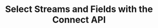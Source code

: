---
# -------------------------- #
#          PAGE INFO         #
# -------------------------- #

title: Select Streams and Fields with the Connect API
permalink: /developers/stitch-connect/guides/select-streams-and-fields-with-connect-api
redirect_from: /stitch-connect/guides/select-streams-and-fields-with-connect-api
summary: "Using the Stitch Connect API, select a source's streams and fields for replication using this step-by-step tutorial."

product-type: "connect"
content-type: "guide"
content-id: "select-streams-and-fields"
topics: "basics, data selection"

key: "connect-select-data"

layout: tutorial


# -------------------------- #
#      GUIDE PAGE INFO       #
# -------------------------- #

## This is used only on the /stitch-connect/guides page.
doc-type: "tutorial"
icon: table-selection
order: 4

description: "Select streams and fields for replication."


# -------------------------- #
#   RELATED SIDEBAR LINKS    #
# -------------------------- #

related:
  - title: "Connect API reference"
    link: "{{ link.connect.api | prepend: site.baseurl }}"

  - title: "Connect guides"
    link: "{{ link.connect.guides.category | prepend: site.baseurl }}"

  - title: "Create and configure a source with Connect"
    link: "{{ link.connect.guides.create-configure-a-source | prepend: site.baseurl }}"

  - title: "Field selection and compatibility rules"
    link: "{{ link.connect.guides.field-selection-compatibility-rules | prepend: site.baseurl }}"


# -------------------------- #
#         GUIDE INTRO        #
# -------------------------- #

intro: |
  {% include misc/data-files.html %}

  {{ page.summary }}

  **Note**: While this guide will walk you through creating, configuring, and advancing a new source to its `field_selection` [connection step]({{ link.connect.api | prepend: site.baseurl | append: site.data.connect.data-structures.connection-steps.section | flatify }}), the steps are still applicable to existing `fully_configured` sources if their Report Cards have a `field_selection` step. You may only select streams and fields when a source's `current_step` is `field_selection` or `fully_configured`.


# -------------------------- #
#     GUIDE REQUIREMENTS     #
# -------------------------- #

requirements:
  - item: |
      **Access to Stitch Connect and valid Connect API credentials.** Connect access is a Stitch {{ site.data.stitch.subscription-plans.unlimited.name }} or {{ site.data.stitch.subscription-plans.unlimited-plus.name }} feature. Refer to the [Connect API reference]({{ link.connect.api | flatify | prepend: site.baseurl }}#authentication) for more info on obtaining API credentials.
  - item: |
      **Access to a source with a `field_selection` connection step**. This guide will use a [Shopify SaaS source]({{ site.data.connect.api.section | flatify | prepend: site.baseurl | append: site.data.connect.data-structures.source-form-properties.section |  append: "-shopify-object" }}) as an example, but any source type with a `field_selection` step will work.

         Refer to the [Destination and source API availability reference]({{ link.connect.guides.connection-reference | prepend: site.baseurl | append: "#sources-api-availability" }}) for the sources supported by Connect. To determine if a source has a `field_selection` step, [retrieve its Report Card]({{ link.connect.api | prepend: site.baseurl | append: site.data.connect.core-objects.source-types.get.anchor | flatify }}).


# -------------------------- #
#         GUIDE STEPS        #
# -------------------------- #

steps:
  - title: "Create and configure the source"
    anchor: "configure-the-source"
    content: |
      {% assign api = site.data.connect.api %}
      {% assign right-bracket = "}" %}
      {% assign source-id = "122635" %}
      {% assign stream-id = "2288758" %}
      {% assign tap-stream-id = "custom_collections" %}

      Create and configure a source. Refer to steps 1-3 of the [Create and configure a source using the Connect API guide]({{ link.connect.guides.create-configure-a-source | flatify | prepend: site.baseurl }}) for instructions.
  
  - title: "Wait for a successful connection check and discovery"
    anchor: "successful-connection-check-discovery"
    content: |
      After the [Source API]({{ site.data.connect.api.section | flatify | prepend: site.baseurl | append: site.data.connect.core-objects.sources.create.anchor }}) reports that the source's `current_step` is equal to the `discover_schema` connection step, Stitch will automatically kick off a connection check. {{ site.data.tooltips.connection-check | replace:"A test","This is a test" | replace:"parameters.","parameters" }} and discovers the streams and fields available for the source.

      {% include developers/api-tutorial-step-table.html item=step item-list=step.substeps %}

    substeps:
      - title: "Get the source's last connection check"
        anchor: "get-sources-connection-check"
        endpoint: "GET {{ site.data.connect.core-objects.connection-checks.get-source.name }}"
        content: |
          To view the results of the source's [last connection check]({{ site.data.connect.api.section | flatify | prepend: site.baseurl | append: site.data.connect.core-objects.connection-checks.object }}), make a request to [GET {{ site.data.connect.core-objects.connection-checks.get-source.name | flatify }}]({{ link.connect.api | append: site.data.connect.core-objects.connection-checks.get-source.anchor | prepend: site.baseurl }}), replacing `{source_id}` with the source's ID:

          {% assign example-url = site.data.connect.core-objects.connection-checks.get-source.name %}
          {% assign request-url = example-url | flatify | replace: "{source_id",source-id | remove: right-bracket | strip_newlines %}

          {% assign description = substep.endpoint %}

          {% include developers/api-request-examples.html code-description=description header=site.data.connect.request-headers.get.without-body request-url=request-url %}

          A successful connection check and discovery will have a `status` of `succeeded` and a `discovery_exit_status` of `0`:

          {% capture code %}{{ site.data.connect.code-examples.connection-checks.successful | rstrip }}
          {% endcapture %}

          {% assign description = "Response for " | append: substep.endpoint %}

          {% include layout/code-snippet.html code-description=description language="json" code=code %}

          When the connection check completes, the source's `current_step` will advance to `field_selection`.
        
      - title: "Verify the current connection step"
        anchor: "verify-current-connection-step"
        endpoint: "GET {{ site.data.connect.core-objects.sources.retrieve.name | flatify }}"
        content: |
          Next, you'll verify that the source has advanced to the `field_selection` step. This step indicates that available streams and fields can be selected for replication.

          To get the source's `current_step`, make a request to [GET {{ site.data.connect.core-objects.sources.retrieve.name | flatify }}]({{ link.connect.api | append: site.data.connect.core-objects.sources.retrieve.anchor | prepend: site.baseurl }}), replacing `{source_id}` with the source's ID:

          {% assign example-url = site.data.connect.core-objects.sources.retrieve.name %}
          {% assign request-url = example-url | flatify | replace: "{source_id",source-id | remove: right-bracket | strip_newlines %}

          {% assign description = substep.endpoint %}

          {% include developers/api-request-examples.html code-description=description header=site.data.connect.request-headers.get.without-body request-url=request-url %}

          The response will be the source's [`report_card` object]({{ site.data.connect.api.section | flatify | prepend: site.baseurl | append: site.data.connect.data-structures.report-cards.source.section }}). In this example, the `current_step` is `4`, which corresponds to the `field_selection` step:

          {% capture code %}{{ site.data.connect.code-examples.source-report-cards.shopify | replace: "<STEP_NUMBER>","4" }}
          {% endcapture %}

          {% assign description = "Response for " | append: substep.endpoint %}

          {% include layout/code-snippet.html code-description=description language="json" code=code %}

  - title: "Get the source's available streams"
    anchor: "get-available-streams"
    content: |
      When the [Source API]({{ site.data.connect.api.section | flatify | prepend: site.baseurl | append: site.data.connect.core-objects.sources.retrieve.anchor }}) reports that the source's `current_step` is equal to `field_selection`, you can retrieve a list of the streams available for the source.

      {% include note.html type="single-line" content="**Note**: If a source has a `field_selection` step in its report card but its `current_step` is `fully_configured`, you can still select additional streams and fields. Selection may only occur during `field_selection` and `fully_configured` steps." %}

      In general, a stream is:

      - A unique table or database view in a data source, or
      - An API endpoint in a data source

      To return the streams available for selection, make a request to [GET {{ site.data.connect.core-objects.streams.list.name | flatify }}]({{ site.data.connect.api.section | prepend: site.baseurl | append: site.data.connect.core-objects.streams.list.anchor | flatify }}), replacing `{source_id}` with the source's ID:

      {% assign example-url = site.data.connect.core-objects.streams.list.name %}
      {% assign request-url = example-url | flatify | replace: "{source_id",source-id | remove: right-bracket | strip_newlines %}

      {% assign description = "GET " | append: example-url %}

      {% include developers/api-request-examples.html code-description=description header=site.data.connect.request-headers.get.without-body request-url=request-url %}

      The response will be an array of [Stream objects]({{ site.data.connect.api.section | flatify | prepend: site.baseurl | append: api.core-objects.streams.object }}), each object corresponding to a stream available for selection:

      {% capture code %}{{ site.data.connect.code-examples.streams.saas-streams | rstrip }}
      {% endcapture %}

      {% assign description = "Response for GET " | append: example-url %}

      {% include layout/code-snippet.html code-description=description language="json" code=code %}

  - title: "Understand and retrieve the stream's schema"
    anchor: "understand-retrieve-stream-metadata"
    content: |
      {% include developers/api-tutorial-step-table.html item=step item-list=step.substeps %}
    substeps:
      - title: "Understand field metadata"
        anchor: "understand-field-metadata"
        endpoint: ""
        content: |
          Before you retrieve the stream's schema, we'll touch on the properties the [Stream Schema object]({{ site.data.connect.api.section | prepend: site.baseurl | append: site.data.connect.data-structures.stream-schemas.section | flatify }}) contains. You'll eventually use this data to select streams and fields, and if applicable, configure the stream's Replication Method.

          The Stream Schema object contains three root properties:

          - `schema` - The JSON schema describing the stream's fields.
          - `metadata` - An array of [Metadata]({{ site.data.connect.api.section | prepend: site.baseurl | append: site.data.connect.data-structures.metadata.top-level.section | flatify }}) objects, each object referring to a field in the stream.
          - `non-discoverable-metadata-keys` - A list of `metadata` keys that can be modified.

          Each `metadata` object in the response corresponds to a field in the stream, or a `breadcrumb`. The `breadcrumb` is a path into the schema that describes the part of the schema associated with the metadata.

          Consider this schema:

          {% capture code %}{
            "schema":{"properties":{"id":{"type":["null","integer"]},"name":{"type":["null","string"]},"updated":{"format":"date-time","type":["null","string"]}}
          }
          {% endcapture %}

          {% include layout/code-snippet.html language="json" code=code %}

          For this example, there would be four different breadcrumb values:

          1. `[]` - Refers to the entire schema, or stream
          2. `["properties":"id"]` - Refers to `properties.id`, or a field named `id`
          3. `["properties":"name"]` - Refers to `properties.name`, or a field named `name`
          4. `["properties":"updated"]` - Refers to `properties.name`, or a field named `updated`

          Below is what the Stream Schema object for this stream might look like:

          {% capture code %}{{ site.data.connect.code-examples.streams.breadcrumb-explanation }}
          {% endcapture %}

          {% include layout/code-snippet.html language="json" code=code %}

      - title: "Get the stream's schema"
        anchor: "get-stream-schema"
        endpoint: "GET {{ site.data.connect.core-objects.streams.retrieve-schema.name | flatify }}"
        content: |
          Next, you'll retrieve the schema for each stream you want to select for replication. The stream schema is a list of fields the stream contains.

          To retrieve a stream's schema, make a request to [GET {{ site.data.connect.core-objects.streams.retrieve-schema.name | flatify }}]({{ site.data.connect.api.section | prepend: site.baseurl | append: site.data.connect.core-objects.streams.retrieve-schema.anchor | flatify }}), replacing `{source_id}` and `{stream_id}` with the source ID and stream ID, respectively.

          In this example, we'll get the schema for the `custom_collections` table (`stream_id: {{ stream-id }}`):

          {% assign example-url = site.data.connect.core-objects.streams.retrieve-schema.name %}
          {% assign request-url = example-url | flatify | replace: "{source_id",source-id | replace: "{stream_id",stream-id | remove: right-bracket | strip_newlines %}

          {% assign description = substep.endpoint %}

          {% include developers/api-request-examples.html code-description=description header=site.data.connect.request-headers.get.without-body request-url=request-url %}

          The response will be a single [Stream Schema object]({{ site.data.connect.api.section | prepend: site.baseurl | append: site.data.connect.data-structures.stream-schemas.section | flatify }}):

          {% capture code %}{{ site.data.connect.code-examples.streams.saas-stream-schema | rstrip }}
          {% endcapture %}

          {% assign description = "Response for " | append: substep.endpoint %}

          {% include layout/code-snippet.html code-description=description language="json" code=code %}

  - title: "Select and configure a stream"
    anchor: "select-configure-a-stream"
    content: |
      {% include developers/api-tutorial-step-table.html item=step item-list=step.substeps %}
    substeps:
      - title: "Create the request body"
        anchor: "create-the-request-body"
        content: |
          {% capture quote %}'{% endcapture %}
          To select a stream, you'll make a request to [PUT {{ site.data.connect.core-objects.streams.update.name | flatify }}]({{ link.connect.api | append: site.data.connect.core-objects.streams.update.anchor | prepend: site.baseurl }}) with a request body that contains:

          1. The stream's `tap_stream_id`. **Note** This is different than the `stream_id`, which is always numeric.

             For example: In the examples in this guide, the `stream_id` for the `custom_collections` table is `{{ stream-id }}` while its `tap_stream_id` is `{{ tap-stream-id }}`.
          2. A [Metadata object]({{ site.data.connect.api.section | prepend: site.baseurl | append: site.data.connect.core-objects.streams.update.anchor | append:"--arguments" | flatify }}) with a `breadcrumb` property that refers to the entire schema, and
          3. A [Stream-level Metadata object]({{ site.data.connect.api.section | prepend: site.baseurl | append: site.data.connect.data-structures.metadata.stream-level.section | flatify }}) with a `selected` property with a `true` value. This is ultimately what will select the stream.

          This is an example of what the request body will look like:

          {% capture code %}{{ site.data.connect.code-examples.streams.request-bodies.blank-stream | prepend: quote | rstrip | append: quote }}
          {% endcapture %}

          {% assign description = "Example request body to update a stream's metadata" %}

          {% include layout/code-snippet.html code-description=description language="json" code=code %}

          **Note**: Multiple streams in a source can be updated in a single request, but for clarity, this guide will focus on selecting a single stream. Refer to the [Update a Stream endpoint documentation]({{ site.data.connect.api.section | prepend: site.baseurl | append: site.data.connect.core-objects.streams.update.anchor | append:"--returns" | flatify }}) for examples.

      - title: "Configure stream replication"
        anchor: "configure-stream-replication"
        content: |
          Stitch uses one of three [Replication Methods]({{ link.replication.rep-methods | prepend: site.baseurl }}) to replicate data from selected streams:

          - [Full Table Replication]({{ link.replication.full-table | prepend: site.baseurl }}) - {{ site.data.tooltips.full-table-rep }}
          - [Key-based Incremental Replication]({{ link.replication.key-based-incremental | prepend: site.baseurl }}) - {{ site.data.tooltips.key-based-incremental-rep }}
          - [Log-based Incremental Replication]({{ link.replication.log-based-incremental | prepend: site.baseurl }}) - {{ site.data.tooltips.log-based-incremental-rep }} **Note**: This Replication Method is only available to [select database integrations]({{ link.replication.log-based-incremental | prepend: site.baseurl | append: "#limitation-1--availability" }}) and requires additional configuration steps when setting up the source. Refer to the [documentation for the database]({{ site.baseurl }}/integrations/databases) for more info.

          #### Streams with configurable Replication Methods {#streams-configurable-replication}

          For some sources - mainly databases and Salesforce -  you can configure how a stream is replicated by Stitch by providing the method via the `replication-method` metadata property. Accepted values are `FULL_TABLE`, `INCREMENTAL`, and `LOG_BASED`.

          In this request body example, the `demni2mf59dt10-public-customers` stream is set to use `INCREMENTAL` replication with `updated_at` as the `replication-key`:

          {% capture code %}{{ site.data.connect.code-examples.streams.request-bodies.database | rstrip | prepend: quote | append: quote }}
          {% endcapture %}
          {% assign description = "Example request body for a stream with a configurable Replication Method" %}
          {% include layout/code-snippet.html code-description=description language="json" code=code %}

          **Note**: When `replication-method` is set to `INCREMENTAL`, the value of the `replication-key` property must be one of the following:

          1. One of the fields in the `valid-replication-keys` property, if provided. **Note**: If using this method, you must set the `replication-key` value using one of these fields. Selecting a field in the `valid-replication-keys` property for replication will not automatically set it as the stream's Replication Key.
          2. The name of an `integer`, `date-time`, or `timestamp` field in the stream. Refer to the [Replication Keys documentation]({{ link.replication.rep-keys | prepend: site.baseurl }}) for more info. 

          #### Streams with forced Replication Methods {#streams-forced-replication}

          In cases where a stream can only be replicated using one method, the stream's metadata may indicate the method it will use via the `forced-replication-method` property:

          {% capture code %}{{ site.data.connect.code-examples.streams.saas-stream | rstrip }}
          {% endcapture %}
          {% assign description = "Example metadata for a stream with a forced Replication Method" %}
          {% include layout/code-snippet.html code-description=description language="json" code=code %}

          When the stream's metadata contains the `forced-replication-method` property, its Replication Method cannot be changed. If selected, the stream will use the `forced-replication-method` and the field in `valid-replication-keys` as a Replication Key, if applicable.

          Your request to select the stream will not need to include a `replication-method` property:

          {% capture code %}{{ site.data.connect.code-examples.streams.request-bodies.saas | rstrip | prepend: quote | append: quote }}
          {% endcapture %}
          {% assign description = "Example request body for a stream with a forced Replication Method" %}
          {% include layout/code-snippet.html code-description=description language="json" code=code %}

      - title: "Submit the request"
        anchor: "submit-stream-request"
        endpoint: "PUT {{ site.data.connect.core-objects.streams.update.name | flatify }}"
        content: |
          To select a stream, make a request to [PUT {{ site.data.connect.core-objects.streams.update.name | flatify }}]({{ site.data.connect.api.section | prepend: site.baseurl | append: site.data.connect.core-objects.streams.update.anchor | flatify }}), replacing `{source_id}` with the source ID. The request body must contain with the [appropriate request body metadata properties](#configure-stream-replication):

          {% assign example-url = site.data.connect.core-objects.streams.update.name %}
          {% assign request-url = example-url | flatify | replace: "{source_id",source-id | remove: right-bracket | strip_newlines %}
          {% assign description = substep.endpoint %}
          {% include developers/api-request-examples.html code-description=description header=site.data.connect.request-headers.put.with-body request-url=request-url code=code%}

          {% capture code %}'{
             "streams":[
                {
                   "tap_stream_id":"custom_collections",
                   "metadata":[
                      {
                         "breadcrumb":[

                         ],
                         "metadata":{
                            "selected":true
                         }
                      }
                   ]
                }
             ]
          }'
          {% endcapture %}

  - title: "Select fields in a stream"
    anchor: "select-fields-in-a-stream"
    endpoint: "PUT {{ site.data.connect.core-objects.streams.update.name | flatify }}"
    content: |
      {% capture field-selection-rules %}
      Before selecting fields, refer to the [Field selection and compatibility rules guide]({{ link.connect.guides.field-selection-compatibility-rules | prepend: site.baseurl }}) to ensure the combinations of fields you select are valid for replication.
      {% endcapture %}
      {% include important.html type="single-line" content=field-selection-rules %}

      After stream selection, field selection can be used to select which fields are replicated from the source stream. The request to select a field is analogous to the request to select a stream, except that the `breadcrumb` should point to the field’s path in the schema.

      For example: This request selects the `id` field in the `custom_collections` stream:

      {% assign example-url = site.data.connect.core-objects.streams.update.name | strip_newlines %}
      {% assign request-url = example-url | flatify | replace: "{source_id",source-id | remove: right-bracket | strip_newlines %}
      {% assign description = "Selecting a single field via " | append: step.endpoint %}
      {% capture code %}{{ site.data.connect.code-examples.field-metadata.request-bodies.saas-field | rstrip | prepend: quote | append: quote }} 
      {% endcapture %}
      {% include developers/api-request-examples.html code-description=description header=site.data.connect.request-headers.put.with-body request-url=request-url code=code %}

      Multiple fields in a stream can be submitted as part of the same request. For each field included in the request body, include a `metadata` object referencing the field.

      For example: This request selects the `id`, `published_at`, `title`, and `handle` fields in the `custom_collections` stream:

      {% capture code %}{{ site.data.connect.code-examples.field-metadata.request-bodies.saas-fields | rstrip | prepend: quote | append: quote }} 
      {% endcapture %}
      {% assign description = "Selecting multiple fields via " | append: step.endpoint %}
      {% include developers/api-request-examples.html code-description=description header=site.data.connect.request-headers.put.with-body request-url=request-url code=code %}

      **Note**: Fields with metadata properties of `inclusion: automatic` or `selected-by-default: true` don't need to be explicitly selected through a request. These fields will be automatically selected for replication regardless of their `selected` value. Refer to the [Field selection and compatibility rules guide]({{ link.connect.guides.field-selection-compatibility-rules | prepend: site.baseurl }}) for more info.


# -------------------------- #
#         NEXT STEPS         #
# -------------------------- #

next-steps: |
  Stream and field selection may occur any time when a source's `current_step` is `field_selection` or `fully_configured`, as long as the source's report card has a `field_selection` step. To select additional streams and fields, follow steps 3 - 6 of this guide.
---